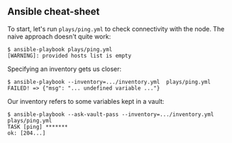 
## Ansible cheat-sheet

To start, let's run `plays/ping.yml` to check connectivity with the
node. The naive approach doesn't quite work:

```
$ ansible-playbook plays/ping.yml
[WARNING]: provided hosts list is empty
```

Specifying an inventory gets us closer:

```
$ ansible-playbook --inventory=.../inventory.yml  plays/ping.yml
FAILED! => {"msg": "... undefined variable ..."}
```

Our inventory refers to some variables kept in a vault:

```
$ ansible-playbook --ask-vault-pass --inventory=.../inventory.yml  plays/ping.yml
TASK [ping] *******
ok: [204...]
```
